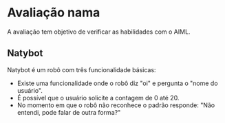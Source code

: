 # Avaliação nama
A avaliação tem objetivo de verificar as habilidades com o AIML.


## Natybot
Natybot é um robô com três funcionalidade básicas:

- Existe uma funcionalidade onde o robô diz "oi" e pergunta o "nome do usuário".
- É possível que o usuário solicite a contagem de 0 até 20.
- No momento em que o robô não reconhece o padrão responde: "Não entendi, pode falar de outra forma?"